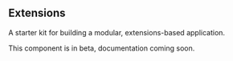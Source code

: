 ## Extensions

A starter kit for building a modular, extensions-based application.

This component is in beta, documentation coming soon.